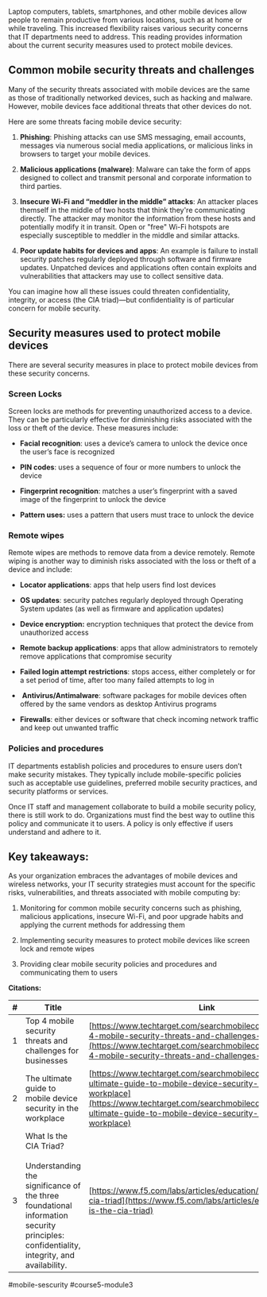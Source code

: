 
Laptop computers, tablets, smartphones, and other mobile devices allow people to remain productive from various locations, such as at home or while traveling. This increased flexibility raises various security concerns that IT departments need to address. This reading provides information about the current security measures used to protect mobile devices. 

## Common mobile security threats and challenges 

Many of the security threats associated with mobile devices are the same as those of traditionally networked devices, such as hacking and malware. However, mobile devices face additional threats that other devices do not. 

Here are some threats facing mobile device security:

1. **Phishing**: Phishing attacks can use SMS messaging, email accounts, messages via numerous social media applications, or malicious links in browsers to target your mobile devices.
    
2. **Malicious applications (malware)**: Malware can take the form of apps designed to collect and transmit personal and corporate information to third parties.
    
3. **Insecure Wi-Fi and “meddler in the middle” attacks**: An attacker places themself in the middle of two hosts that think they're communicating directly. The attacker may monitor the information from these hosts and potentially modify it in transit. Open or "free" Wi-Fi hotspots are especially susceptible to meddler in the middle and similar attacks.
    
4. **Poor update habits for devices and apps**: An example is failure to install security patches regularly deployed through software and firmware updates. Unpatched devices and applications often contain exploits and vulnerabilities that attackers may use to collect sensitive data.
    

You can imagine how all these issues could threaten confidentiality, integrity, or access (the CIA triad)—but confidentiality is of particular concern for mobile security.

## Security measures used to protect mobile devices

There are several security measures in place to protect mobile devices from these security concerns. 

### Screen Locks

Screen locks are methods for preventing unauthorized access to a device. They can be particularly effective for diminishing risks associated with the loss or theft of the device. These measures include: 

- **Facial recognition**: uses a device’s camera to unlock the device once the user’s face is recognized
    
- **PIN codes**: uses a sequence of four or more numbers to unlock the device
    
- **Fingerprint recognition**: matches a user’s fingerprint with a saved image of the fingerprint to unlock the device 
    
- **Pattern uses:** uses a pattern that users must trace to unlock the device
    

### Remote wipes 

Remote wipes are methods to remove data from a device remotely. Remote wiping is another way to diminish risks associated with the loss or theft of a device and include:

- **Locator applications**: apps that help users find lost devices
    
- **OS updates**: security patches regularly deployed through Operating System updates (as well as firmware and application updates)
    
- **Device encryption:** encryption techniques that protect the device from unauthorized access
    
- **Remote backup applications**: apps that allow administrators to remotely remove applications that compromise security
    
- **Failed login attempt restrictions**: stops access, either completely or for a set period of time, after too many failed attempts to log in
    
-  **Antivirus/Antimalware**: software packages for mobile devices often offered by the same vendors as desktop Antivirus programs
    
- **Firewalls**: either devices or software that check incoming network traffic and keep out unwanted traffic
    

### Policies and procedures 

IT departments establish policies and procedures to ensure users don’t make security mistakes. They typically include mobile-specific policies such as acceptable use guidelines, preferred mobile security practices, and security platforms or services. 

Once IT staff and management collaborate to build a mobile security policy, there is still work to do. Organizations must find the best way to outline this policy and communicate it to users. A policy is only effective if users understand and adhere to it.

## Key takeaways:

As your organization embraces the advantages of mobile devices and wireless networks, your IT security strategies must account for the specific risks, vulnerabilities, and threats associated with mobile computing by: 

1. Monitoring for common mobile security concerns such as phishing, malicious applications, insecure Wi-Fi, and poor upgrade habits and applying the current methods for addressing them
    
2. Implementing security measures to protect mobile devices like screen lock and remote wipes 
    
3. Providing clear mobile security policies and procedures and communicating them to users
    

**Citations:** 

|**#**|**Title**|**Link**|
|---|---|---|
|1|Top 4 mobile security threats and challenges for businesses|[https://www.techtarget.com/searchmobilecomputing/tip/Top-4-mobile-security-threats-and-challenges-for-businesses](https://www.techtarget.com/searchmobilecomputing/tip/Top-4-mobile-security-threats-and-challenges-for-businesses)|
|2|The ultimate guide to mobile device security in the workplace|[https://www.techtarget.com/searchmobilecomputing/The-ultimate-guide-to-mobile-device-security-in-the-workplace](https://www.techtarget.com/searchmobilecomputing/The-ultimate-guide-to-mobile-device-security-in-the-workplace)|
|3|What Is the CIA Triad?<br><br>Understanding the significance of the three foundational information security principles: confidentiality, integrity, and availability.|[https://www.f5.com/labs/articles/education/what-is-the-cia-triad](https://www.f5.com/labs/articles/education/what-is-the-cia-triad)|

#mobile-sescurity #course5-module3 